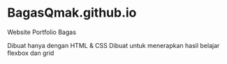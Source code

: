 # BagasQmak.github.io
Website Portfolio Bagas

Dibuat hanya dengan HTML & CSS
Dibuat untuk menerapkan hasil belajar flexbox dan grid
